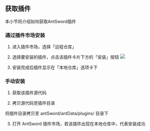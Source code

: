 获取插件
---

本小节将介绍如何获取AntSword插件

### 通过插件市场安装

1. 进入插件市场，选择「远程仓库」

2. 选择要安装的插件，点击该插件卡片下方的「安装」按钮
    ![][img_get_plugin_1]
3. 安装完成后插件显示在「本地仓库」选项卡下


### 手动安装

1. 获取该插件源代码

2. 拷贝源代码至插件目录

 将插件目录拷贝至 antSword/antData/plugins/ 目录下

3. 打开 AntSword 插件市场，若该插件出现在本地仓库中，代表安装成功

[img_get_plugin_1]: http://7xtigg.com1.z0.glb.clouddn.com/doc/plugin_store/get_plugin_1.jpg
